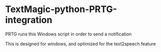 # TextMagic-python-PRTG-integration
PRTG runs this Windows script in order to send a notification

This is designed for windows, and optimized for the text2speech feature
